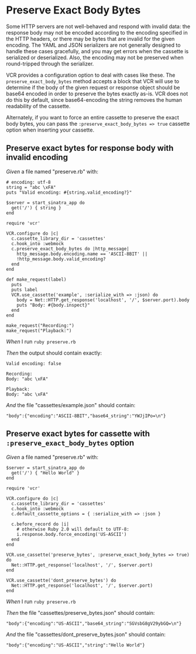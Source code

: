 # Preserve Exact Body Bytes

Some HTTP servers are not well-behaved and respond with invalid data: the response body may
  not be encoded according to the encoding specified in the HTTP headers, or there may be bytes
  that are invalid for the given encoding. The YAML and JSON serializers are not generally
  designed to handle these cases gracefully, and you may get errors when the cassette is serialized
  or deserialized. Also, the encoding may not be preserved when round-tripped through the
  serializer.

  VCR provides a configuration option to deal with cases like these. The `preserve_exact_body_bytes`
  method accepts a block that VCR will use to determine if the body of the given request or response object
  should be base64 encoded in order to preserve the bytes exactly as-is. VCR does not do this by
  default, since base64-encoding the string removes the human readability of the cassette.

  Alternately, if you want to force an entire cassette to preserve the exact body bytes,
  you can pass the `:preserve_exact_body_bytes => true` cassette option when inserting your
  cassette.

## Preserve exact bytes for response body with invalid encoding

_Given_ a file named "preserve.rb" with:

```
# encoding: utf-8
string = "abc \xFA"
puts "Valid encoding: #{string.valid_encoding?}"

$server = start_sinatra_app do
  get('/') { string }
end

require 'vcr'

VCR.configure do |c|
  c.cassette_library_dir = 'cassettes'
  c.hook_into :webmock
  c.preserve_exact_body_bytes do |http_message|
    http_message.body.encoding.name == 'ASCII-8BIT' ||
    !http_message.body.valid_encoding?
  end
end

def make_request(label)
  puts
  puts label
  VCR.use_cassette('example', :serialize_with => :json) do
    body = Net::HTTP.get_response('localhost', '/', $server.port).body
    puts "Body: #{body.inspect}"
  end
end

make_request("Recording:")
make_request("Playback:")
```

_When_ I run `ruby preserve.rb`

_Then_ the output should contain exactly:

```
Valid encoding: false

Recording:
Body: "abc \xFA"

Playback:
Body: "abc \xFA"

```

_And_ the file "cassettes/example.json" should contain:

```
"body":{"encoding":"ASCII-8BIT","base64_string":"YWJjIPo=\n"}
```

## Preserve exact bytes for cassette with `:preserve_exact_body_bytes` option

_Given_ a file named "preserve.rb" with:

```
$server = start_sinatra_app do
  get('/') { "Hello World" }
end

require 'vcr'

VCR.configure do |c|
  c.cassette_library_dir = 'cassettes'
  c.hook_into :webmock
  c.default_cassette_options = { :serialize_with => :json }

  c.before_record do |i|
    # otherwise Ruby 2.0 will default to UTF-8:
    i.response.body.force_encoding('US-ASCII')
  end
end

VCR.use_cassette('preserve_bytes', :preserve_exact_body_bytes => true) do
  Net::HTTP.get_response('localhost', '/', $server.port)
end

VCR.use_cassette('dont_preserve_bytes') do
  Net::HTTP.get_response('localhost', '/', $server.port)
end
```

_When_ I run `ruby preserve.rb`

_Then_ the file "cassettes/preserve_bytes.json" should contain:

```
"body":{"encoding":"US-ASCII","base64_string":"SGVsbG8gV29ybGQ=\n"}
```

_And_ the file "cassettes/dont_preserve_bytes.json" should contain:

```
"body":{"encoding":"US-ASCII","string":"Hello World"}
```
